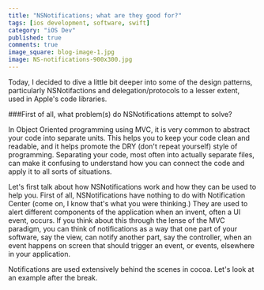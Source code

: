 ```yaml
---
title: "NSNotifications; what are they good for?"
tags: [ios development, software, swift]
category: "iOS Dev"
published: true
comments: true
image_square: blog-image-1.jpg
image: NS-notifications-900x300.jpg
---
```


Today, I decided to dive a little bit deeper into some of the design patterns, particularly NSNotifactions and delegation/protocols to a lesser extent, used in Apple's code libraries. 

###First of all, what problem(s) do NSNotifications attempt to solve?  

In Object Oriented programming using MVC, it is very common to abstract your code into separate units. This helps you to keep your code clean and readable, and it helps promote the DRY (don't repeat yourself) style of programming. Separating your code, most often into actually separate files, can make it confusing to understand how you can connect the code and apply it to all sorts of situations. 

Let's first talk about how NSNotifications work and how they can be used to help you. First of all, NSNotifications have nothing to do with Notification Center (come on, I know that's what you were thinking.) They are used to alert different components of the application when an invent, often a UI event, occurs. If you think about this through the lense of the MVC paradigm, you can think of notifications as a way that one part of your software, say the view, can notify another part, say the controller, when an event happens on screen that should trigger an event, or events, elsewhere in your application. 

Notifications are used extensively behind the scenes in cocoa. Let's look at an example after the break.

